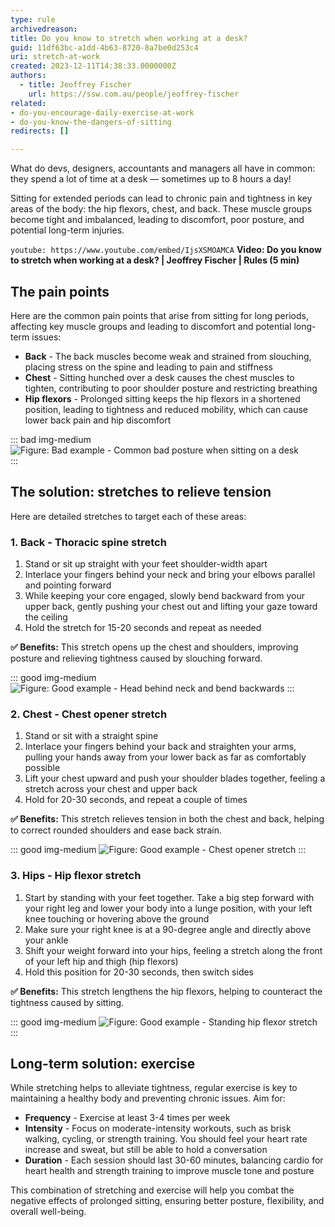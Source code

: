 ```yaml
---
type: rule
archivedreason:
title: Do you know to stretch when working at a desk?
guid: 11df63bc-a1dd-4b63-8720-8a7be0d253c4
uri: stretch-at-work
created: 2023-12-11T14:38:33.0000000Z
authors: 
  - title: Jeoffrey Fischer
    url: https://ssw.com.au/people/jeoffrey-fischer
related:
- do-you-encourage-daily-exercise-at-work
- do-you-know-the-dangers-of-sitting
redirects: []

---
```


What do devs, designers, accountants and managers all have in common: they spend a lot of time at a desk — sometimes up to 8 hours a day!  

Sitting for extended periods can lead to chronic pain and tightness in key areas of the body: the hip flexors, chest, and back. These muscle groups become tight and imbalanced, leading to discomfort, poor posture, and potential long-term injuries.  

<!--endintro-->

`youtube: https://www.youtube.com/embed/IjsXSMOAMCA`
**Video: Do you know to stretch when working at a desk? | Jeoffrey Fischer | Rules (5 min)**

## The pain points  

Here are the common pain points that arise from sitting for long periods, affecting key muscle groups and leading to discomfort and potential long-term issues:

* **Back** - The back muscles become weak and strained from slouching, placing stress on the spine and leading to pain and stiffness
* **Chest** - Sitting hunched over a desk causes the chest muscles to tighten, contributing to poor shoulder posture and restricting breathing
* **Hip flexors** - Prolonged sitting keeps the hip flexors in a shortened position, leading to tightness and reduced mobility, which can cause lower back pain and hip discomfort

::: bad img-medium
![Figure: Bad example - Common bad posture when sitting on a desk](bad-example-bad-posture.png)  
:::

## The solution: stretches to relieve tension

Here are detailed stretches to target each of these areas:  

### 1. Back - Thoracic spine stretch

1. Stand or sit up straight with your feet shoulder-width apart
2. Interlace your fingers behind your neck and bring your elbows parallel and pointing forward
3. While keeping your core engaged, slowly bend backward from your upper back, gently pushing your chest out and lifting your gaze toward the ceiling
4. Hold the stretch for 15-20 seconds and repeat as needed

**✅ Benefits:** This stretch opens up the chest and shoulders, improving posture and relieving tightness caused by slouching forward.  

::: good img-medium
![Figure: Good example - Head behind neck and bend backwards](good-example-stretch-back.png)
:::  

### 2. Chest - Chest opener stretch

1. Stand or sit with a straight spine
2. Interlace your fingers behind your back and straighten your arms, pulling your hands away from your lower back as far as comfortably possible
3. Lift your chest upward and push your shoulder blades together, feeling a stretch across your chest and upper back
4. Hold for 20-30 seconds, and repeat a couple of times

**✅ Benefits:** This stretch relieves tension in both the chest and back, helping to correct rounded shoulders and ease back strain.  

::: good img-medium
![Figure: Good example - Chest opener stretch](good-example-stretch-chest.png)
:::  

### 3. Hips - Hip flexor stretch

1. Start by standing with your feet together. Take a big step forward with your right leg and lower your body into a lunge position, with your left knee touching or hovering above the ground
2. Make sure your right knee is at a 90-degree angle and directly above your ankle
3. Shift your weight forward into your hips, feeling a stretch along the front of your left hip and thigh (hip flexors)
4. Hold this position for 20-30 seconds, then switch sides

**✅ Benefits:** This stretch lengthens the hip flexors, helping to counteract the tightness caused by sitting.  

::: good img-medium
![Figure: Good example - Standing hip flexor stretch](good-example-stretch-hip-flexors.png)
:::  

## Long-term solution: exercise

While stretching helps to alleviate tightness, regular exercise is key to maintaining a healthy body and preventing chronic issues. Aim for:  

* **Frequency** - Exercise at least 3-4 times per week
* **Intensity** - Focus on moderate-intensity workouts, such as brisk walking, cycling, or strength training. You should feel your heart rate increase and sweat, but still be able to hold a conversation
* **Duration** - Each session should last 30-60 minutes, balancing cardio for heart health and strength training to improve muscle tone and posture

This combination of stretching and exercise will help you combat the negative effects of prolonged sitting, ensuring better posture, flexibility, and overall well-being.
